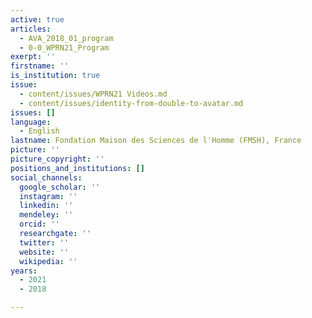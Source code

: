```yaml
---
active: true
articles:
  - AVA_2018_01_program
  - 0-0_WPRN21_Program
exerpt: ''
firstname: ''
is_institution: true
issue:
  - content/issues/WPRN21 Videos.md
  - content/issues/identity-from-double-to-avatar.md
issues: []
language:
  - English
lastname: Fondation Maison des Sciences de l'Homme (FMSH), France
picture: ''
picture_copyright: ''
positions_and_institutions: []
social_channels:
  google_scholar: ''
  instagram: ''
  linkedin: ''
  mendeley: ''
  orcid: ''
  researchgate: ''
  twitter: ''
  website: ''
  wikipedia: ''
years:
  - 2021
  - 2018

---
```

